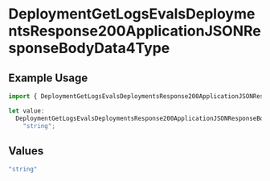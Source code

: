 # DeploymentGetLogsEvalsDeploymentsResponse200ApplicationJSONResponseBodyData4Type

## Example Usage

```typescript
import { DeploymentGetLogsEvalsDeploymentsResponse200ApplicationJSONResponseBodyData4Type } from "@orq-ai/node/models/operations";

let value:
  DeploymentGetLogsEvalsDeploymentsResponse200ApplicationJSONResponseBodyData4Type =
    "string";
```

## Values

```typescript
"string"
```